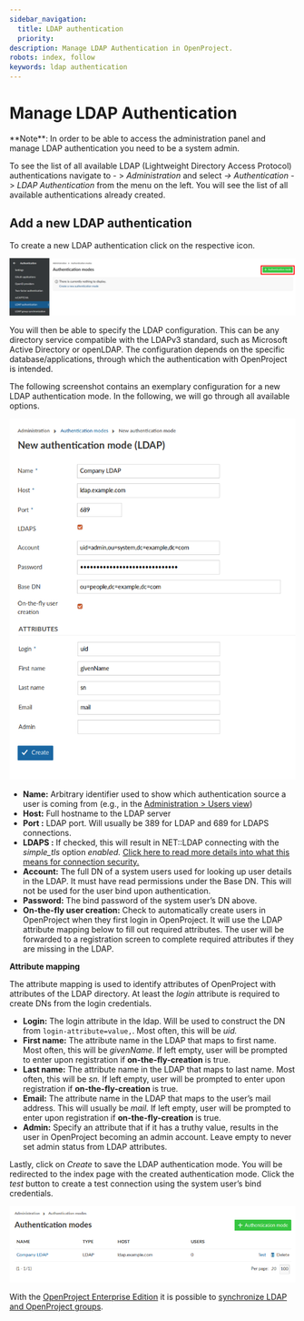 ```yaml
---
sidebar_navigation:
  title: LDAP authentication
  priority: 
description: Manage LDAP Authentication in OpenProject.
robots: index, follow
keywords: ldap authentication
---
```


# Manage LDAP Authentication

<div class="alert alert-info" role="alert">
**Note**: In order to be able to access the administration panel and manage LDAP authentication you need to be a system admin.
</div>

To see the list of all available LDAP (Lightweight Directory Access  Protocol) authentications navigate to - > *Administration* and select *-> Authentication* -> *LDAP Authentication* from the menu on the left. You will see the list of all available authentications already created.

## Add a new LDAP authentication

To create a new LDAP authentication click on the respective icon.

![Sys-admin_ldap-authentication](Sys-admin_ldap-authentication.png)

You will then be able to specify the LDAP configuration. This can be  any directory service compatible with the LDAPv3 standard, such as  Microsoft Active Directory or openLDAP. The configuration depends on the specific database/applications, through which the authentication with  OpenProject is intended.

The following screenshot contains an exemplary configuration for a  new LDAP authentication mode. In the following, we will go through all  available options.

![Adding a new LDAP authentication server](Screenshot-from-2018-11-01-13-47-42.png)

- **Name:** Arbitrary identifier used to show which authentication source a user is coming from (e.g., in the [Administration > Users view](https://www.openproject.org/help/administration/manage-users/))
- **Host:** Full hostname to the LDAP server
- **Port :** LDAP port. Will usually be 389 for LDAP and 689 for LDAPS connections.
- **LDAPS :** If checked, this will result in NET::LDAP connecting with the *simple_tls* option *enabled.* [Click here to read more details into what this means for connection security.](https://www.rubydoc.info/gems/ruby-net-ldap/Net/LDAP)
- **Account:** The full DN of a system users used for  looking up user details in the LDAP. It must have read permissions under the Base DN. This will not be used for the user bind upon  authentication.
- **Password:** The bind password of the system user’s DN above.
- **On-the-fly user creation:** Check to automatically  create users in OpenProject when they first login in OpenProject. It  will use the LDAP attribute mapping below to fill out required  attributes. The user will be forwarded to a registration screen to  complete required attributes if they are missing in the LDAP.

**Attribute mapping**

The attribute mapping is used to identify attributes of OpenProject with attributes of the LDAP directory. At least the *login* attribute is required to create DNs from the login credentials.

- **Login:** The login attribute in the ldap. Will be used to construct the DN from `login-attribute=value,`. Most often, this will be *uid.*
- **First name:** The attribute name in the LDAP that maps to first name. Most often, this will be *givenName.* If left empty, user will be prompted to enter upon registration if **on-the-fly-creation** is true.
- **Last name:** The attribute name in the LDAP that maps to last name. Most often, this will be *sn.* If left empty, user will be prompted to enter upon registration if **on-the-fly-creation** is true.
- **Email:** The attribute name in the LDAP that maps to the user’s mail address. This will usually be *mail.* If left empty, user will be prompted to enter upon registration if **on-the-fly-creation** is true.
- **Admin:** Specify an attribute that if it has a truthy value, results in the user in OpenProject becoming an admin account.  Leave empty to never set admin status from LDAP attributes.

 

Lastly, click on *Create* to save the LDAP authentication  mode. You will be redirected to the index page with the created  authentication mode. Click the *test*  button to create a test connection using the system user’s bind credentials.

![LDAP authentication mode created](Screenshot-from-2018-11-01-14-03-42.png)

 

With the [OpenProject Enterprise Edition](https://www.openproject.org/enterprise-edition/) it is possible to [synchronize LDAP and OpenProject groups](./ldap-group-synchronization).